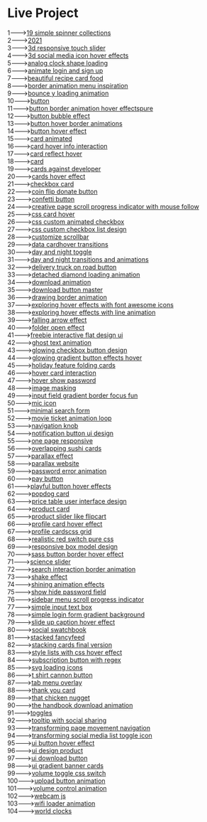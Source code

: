 <h1>Live Project</h1>
1---><a href="https://hawanbeats.github.io/html-css-js/19%20simple%20spinner%20collections/">19 simple spinner collections</a>
<br>
2---><a href="https://hawanbeats.github.io/html-css-js/2021/">2021</a>
<br>
3---><a href="https://hawanbeats.github.io/html-css-js/3d%20responsive%20touch%20slider/">3d responsive touch slider</a>
<br>
4---><a href="https://hawanbeats.github.io/html-css-js/3d%20social%20media%20icon%20hover%20effects/">3d social media icon hover effects</a>
<br>
5---><a href="https://hawanbeats.github.io/html-css-js/analog%20clock%20shape%20loading/">analog clock shape loading</a>
<br>
6---><a href="https://hawanbeats.github.io/html-css-js/animate%20login%20and%20sign%20up/">animate login and sign up</a>
<br>
7---><a href="https://hawanbeats.github.io/html-css-js/beatiful%20recipe%20card%20food/">beautiful recipe card food</a>
<br>
8---><a href="https://hawanbeats.github.io/html-css-js/border%20animation%20menu%20inspiration/">border animation menu inspiration</a>
<br>
9---><a href="https://hawanbeats.github.io/html-css-js/bounce%20y%20loading%20animation/">bounce y loading animation</a>
<br>
10---><a href="https://hawanbeats.github.io/html-css-js/button/">button</a>
<br>
11---><a href="https://hawanbeats.github.io/html-css-js/button%20border%20animation%20on%20hover%20effectspure/">button border animation hover effectspure</a>
<br>
12---><a href="https://hawanbeats.github.io/html-css-js/button%20bubble%20effect/">button bubble effect</a>
<br>
13---><a href="https://hawanbeats.github.io/html-css-js/button%20hover%20border%20animations/">button hover border animations</a>
<br>
14---><a href="https://hawanbeats.github.io/html-css-js/button%20hover%20effect/">button hover effect</a>
<br>
15---><a href="https://hawanbeats.github.io/html-css-js/card%20animated/">card animated</a>
<br>
16---><a href="https://hawanbeats.github.io/html-css-js/card%20hover%20info%20interaction/">card hover info interaction</a>
<br>
17---><a href="https://hawanbeats.github.io/html-css-js/card%20reflect%20hover/">card reflect hover</a>
<br>
18---><a href="https://hawanbeats.github.io/html-css-js/card/">card</a>
<br>
19---><a href="https://hawanbeats.github.io/html-css-js/cards%20against%20developer/">cards against developer</a>
<br>
20---><a href="https://hawanbeats.github.io/html-css-js/cards%20hover%20effect/">cards hover effect</a>
<br>
21---><a href="https://hawanbeats.github.io/html-css-js/checkbox%20card/">checkbox card</a>
<br>
22---><a href="https://hawanbeats.github.io/html-css-js/coin%20flip%20donate%20button/">coin flip donate button</a>
<br>
23---><a href="https://hawanbeats.github.io/html-css-js/confetti%20button/">confetti button</a>
<br>
24---><a href="https://hawanbeats.github.io/html-css-js/creative%20page%20scroll%20progress%20indicator%20with%20mouse%20follow/">creative page scroll progress indicator with mouse follow</a>
<br>
25---><a href="https://hawanbeats.github.io/html-css-js/css%20card%20hover/">css card hover</a>
<br>
26---><a href="https://hawanbeats.github.io/html-css-js/css%20custom%20animated%20checkbox/">css custom animated checkbox</a>
<br>
27---><a href="https://hawanbeats.github.io/html-css-js/css%20custom%20checkbox%20list%20design/">css custom checkbox list design</a>
<br>
28---><a href="https://hawanbeats.github.io/html-css-js/customize%20scrollbar/">customize scrollbar</a>
<br>
29---><a href="https://hawanbeats.github.io/html-css-js/data%20cardhover%20transitions/">data cardhover transitions</a>
<br>
30---><a href="https://hawanbeats.github.io/html-css-js/day%20and%20night%20toggle/">day and night toggle</a>
<br>
31---><a href="https://hawanbeats.github.io/html-css-js/day%20and%20night%20transitions%20and%20animations/">day and night transitions and animations</a>
<br>
32---><a href="https://hawanbeats.github.io/html-css-js/delivery%20truck%20on%20road%20button/">delivery truck on road button</a>
<br>
33---><a href="https://hawanbeats.github.io/html-css-js/detached%20diamond%20loading%20animation/">detached diamond loading animation</a>
<br>
34---><a href="https://hawanbeats.github.io/html-css-js/download%20animation/">download animation</a>
<br>
35---><a href="https://hawanbeats.github.io/html-css-js/download-button-master/">download button master</a>
<br>
36---><a href="https://hawanbeats.github.io/html-css-js/drawing%20border%20animation/">drawing border animation</a>
<br>
37---><a href="https://hawanbeats.github.io/html-css-js/exploring%20hover%20effects%20with%20font%20awesome%20icons/">exploring hover effects with font awesome icons</a>
<br>
38---><a href="https://hawanbeats.github.io/html-css-js/exploring%20hover%20effects%20with%20line%20animation/">exploring hover effects with line animation</a>
<br>
39---><a href="https://hawanbeats.github.io/html-css-js/falling%20arrow%20effect/">falling arrow effect</a>
<br>
40---><a href="https://hawanbeats.github.io/html-css-js/folder%20open%20effect/">folder open effect</a>
<br>
41---><a href="https://hawanbeats.github.io/html-css-js/freebie%20interactive%20flat%20design%20ui/">freebie interactive flat design ui</a>
<br>
42---><a href="https://hawanbeats.github.io/html-css-js/ghost%20text%20animation/">ghost text animation</a>
<br>
43---><a href="https://hawanbeats.github.io/html-css-js/glowing%20checkbox%20button%20design/">glowing checkbox button design</a>
<br>
44---><a href="https://hawanbeats.github.io/html-css-js/glowing%20gradient%20button%20effects%20on%20hover/">glowing gradient button effects hover</a>
<br>
45---><a href="https://hawanbeats.github.io/html-css-js/holiday%20feature%20folding%20cards/">holiday feature folding cards</a>
<br>
46---><a href="https://hawanbeats.github.io/html-css-js/hover%20card%20interaction/">hover card interaction</a>
<br>
47---><a href="https://hawanbeats.github.io/html-css-js/hover%20show%20password/">hover show password</a>
<br>
48---><a href="https://hawanbeats.github.io/html-css-js/image%20masking/">image masking</a>
<br>
49---><a href="https://hawanbeats.github.io/html-css-js/input%20field%20gradient%20border%20focus%20fun/">input field gradient border focus fun</a>
<br>
50---><a href="https://hawanbeats.github.io/html-css-js/mic%20icon/">mic icon</a>
<br>
51---><a href="https://hawanbeats.github.io/html-css-js/minimal%20search%20form/">minimal search form</a>
<br>
52---><a href="https://hawanbeats.github.io/html-css-js/movie%20ticket%20animation%20loop/">movie ticket animation loop</a>
<br>
53---><a href="https://hawanbeats.github.io/html-css-js/navigation%20knob/">navigation knob</a>
<br>
54---><a href="https://hawanbeats.github.io/html-css-js/notification%20button%20ui%20design/">notification button ui design</a>
<br>
55---><a href="https://hawanbeats.github.io/html-css-js/one%20page%20responsive/">one page responsive</a>
<br>
56---><a href="https://hawanbeats.github.io/html-css-js/overlapping%20sushi%20cards/">overlapping sushi cards</a>
<br>
57---><a href="https://hawanbeats.github.io/html-css-js/parallax%20effect/">parallax effect</a>
<br>
58---><a href="https://hawanbeats.github.io/html-css-js/parallax%20website/">parallax website</a>
<br>
59---><a href="https://hawanbeats.github.io/html-css-js/password%20error%20animation/">password error animation</a>
<br>
60---><a href="https://hawanbeats.github.io/html-css-js/pay%20button/">pay button</a>
<br>
61---><a href="https://hawanbeats.github.io/html-css-js/playful%20button%20hover%20effects/">playful button hover effects</a>
<br>
62---><a href="https://hawanbeats.github.io/html-css-js/popdog%20card/">popdog card</a>
<br>
63---><a href="https://hawanbeats.github.io/html-css-js/price%20table%20user%20interface%20design/">price table user interface design</a>
<br>
64---><a href="https://hawanbeats.github.io/html-css-js/product%20card/">product card</a>
<br>
65---><a href="https://hawanbeats.github.io/html-css-js/product%20slider%20like%20flipcart/">product slider like flipcart</a>
<br>
66---><a href="https://hawanbeats.github.io/html-css-js/profile%20card%20hover%20effect/">profile card hover effect</a>
<br>
67---><a href="https://hawanbeats.github.io/html-css-js/profile%20cardscss%20grid/">profile cardscss grid</a>
<br>
68---><a href="https://hawanbeats.github.io/html-css-js/realistic%20red%20switch%20pure%20css/">realistic red switch pure css</a>
<br>
69---><a href="https://hawanbeats.github.io/html-css-js/responsive%20box%20model%20design/">responsive box model design</a>
<br>
70---><a href="https://hawanbeats.github.io/html-css-js/sass%20button%20border%20hover%20effect/">sass button border hover effect</a>
<br>
71---><a href="https://hawanbeats.github.io/html-css-js/science%20slider/">science slider</a>
<br>
72---><a href="https://hawanbeats.github.io/html-css-js/search%20interaction%20border%20animation/">search interaction border animation</a>
<br>
73---><a href="https://hawanbeats.github.io/html-css-js/shake%20effect/">shake effect</a>
<br>
74---><a href="https://hawanbeats.github.io/html-css-js/shining%20text%20animation%20effects/">shining animation effects</a>
<br>
75---><a href="https://hawanbeats.github.io/html-css-js/show%20hide%20password%20field/">show hide password field</a>
<br>
76---><a href="https://hawanbeats.github.io/html-css-js/sidebar%20menu%20scroll%20progress%20indicator/">sidebar menu scroll progress indicator</a>
<br>
77---><a href="https://hawanbeats.github.io/html-css-js/simple%20input%20text%20box/">simple input text box</a>
<br>
78---><a href="https://hawanbeats.github.io/html-css-js/simple%20login%20form%20gradient%20background/">simple login form gradient background</a>
<br>
79---><a href="https://hawanbeats.github.io/html-css-js/slide%20up%20caption%20hover%20effect/">slide up caption hover effect</a>
<br>
80---><a href="https://hawanbeats.github.io/html-css-js/social%20swatchbook/">social swatchbook</a>
<br>
81---><a href="https://hawanbeats.github.io/html-css-js/stacked%20fancyfeed/">stacked fancyfeed</a>
<br>
82---><a href="https://hawanbeats.github.io/html-css-js/stacking%20cards%20final%20version/">stacking cards final version</a>
<br>
83---><a href="https://hawanbeats.github.io/html-css-js/style%20lists%20with%20css%20hover%20effect/">style lists with css hover effect</a>
<br> 
84---><a href="https://hawanbeats.github.io/html-css-js/subscription%20button%20with%20regex/">subscription button with regex</a>
<br>
85---><a href="https://hawanbeats.github.io/html-css-js/svg%20loading%20icons/">svg loading icons</a>
<br>
86---><a href="https://hawanbeats.github.io/html-css-js/t%20shirt%20cannon%20button/">t shirt cannon button</a>
<br>
87---><a href="https://hawanbeats.github.io/html-css-js/tab%20menu%20overlay/">tab menu overlay</a>
<br>
88---><a href="https://hawanbeats.github.io/html-css-js/thank%20you%20card/">thank you card</a>
<br>
89---><a href="https://hawanbeats.github.io/html-css-js/that%20chicken%20nugget/">that chicken nugget</a>
<br>
90---><a href="https://hawanbeats.github.io/html-css-js/the%20handbook%20download%20animation/">the handbook download animation</a>
<br>
91---><a href="https://hawanbeats.github.io/html-css-js/toggles/">toggles</a>
<br>
92---><a href="https://hawanbeats.github.io/html-css-js/tooltip%20with%20social%20sharing/">tooltip with social sharing</a>
<br>
93---><a href="https://hawanbeats.github.io/html-css-js/transforming%20page%20movement%20navigation/">transforming page movement navigation</a>
<br>
94---><a href="https://hawanbeats.github.io/html-css-js/transforming%20social%20media%20list%20toggle%20icon/">transforming social media list toggle icon</a>
<br>
95---><a href="https://hawanbeats.github.io/html-css-js/ui%20button%20hover%20effect/">ui button hover effect</a>
<br>
96---><a href="https://hawanbeats.github.io/html-css-js/ui%20design%20product/">ui design product</a>
<br>
97---><a href="https://hawanbeats.github.io/html-css-js/ui%20download%20button/">ui download button</a>
<br>
98---><a href="https://hawanbeats.github.io/html-css-js/ui%20gradient%20banner%20cards/">ui gradient banner cards</a>
<br>
99---><a href="https://hawanbeats.github.io/html-css-js/volume%20toggle%20css%20switch/">volume toggle css switch</a>
<br>
100---><a href="https://hawanbeats.github.io/html-css-js/upload%20button%20animation/">upload button animation</a>
<br>
101---><a href="https://hawanbeats.github.io/html-css-js/volume%20control%20animation/">volume control animation</a>
<br>
102---><a href="https://hawanbeats.github.io/html-css-js/webcam%20js/">webcam js</a>
<br>
103---><a href="https://hawanbeats.github.io/html-css-js/wifi%20loader%20animation/">wifi loader animation</a>
<br>
104---><a href="https://hawanbeats.github.io/html-css-js/world%20clocks/">world clocks</a>
